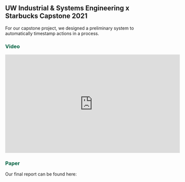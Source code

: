 ## UW Industrial & Systems Engineering x Starbucks Capstone 2021 

For our capstone project, we designed a preliminary system to automatically timestamp actions in a process.

### <span style="color:#006241">Video</span>

<iframe width="560" height="315" align=center src="https://www.youtube.com/embed/7MB_JGoFB2o" title="YouTube video player" frameborder="0" allow="accelerometer; autoplay; clipboard-write; encrypted-media; gyroscope; picture-in-picture" allowfullscreen></iframe>

### <span style="color:#006241">Paper</span>

Our final report can be found here:
